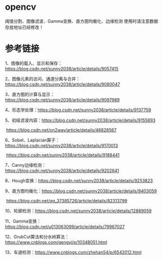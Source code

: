 # opencv
阈值分割、图像滤波、Gamma变换、直方图均衡化、边缘检测
使用时请注意数据存放地址已经修改！


# 参考链接

1、图像的载入、显示和保存：https://blog.csdn.net/sunny2038/article/details/9057415

2、图像元素的访问、通道分离与合并：https://blog.csdn.net/sunny2038/article/details/9080047

3、直方图的计算与显示：https://blog.csdn.net/sunny2038/article/details/9097989

4、形态学处理：https://blog.csdn.net/sunny2038/article/details/9137759

5、初级滤波内容：https://blog.csdn.net/sunny2038/article/details/9155893

​								https://blog.csdn.net/on2way/article/details/46828567

6、Sobel、Laplacian算子：https://blog.csdn.net/sunny2038/article/details/9170013

​												https://blog.csdn.net/sunny2038/article/details/9188441

7、Canny边缘检测：https://blog.csdn.net/sunny2038/article/details/9202641

8、Hough变换：https://blog.csdn.net/sunny2038/article/details/9253823

9、直方图均衡化：https://blog.csdn.net/sunny2038/article/details/9403059

​								https://blog.csdn.net/qq_37385726/article/details/82313799

10、轮廓检测：https://blog.csdn.net/sunny2038/article/details/12889059

11、Gamma变换：https://blog.csdn.net/u013063099/article/details/79967027

12、GrubCut算法和分水岭算法：https://www.cnblogs.com/gengyi/p/10348051.html

13、车道检测：https://www.cnblogs.com/zhehan54/p/6542012.html
